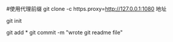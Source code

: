 #使用代理前缀
git clone -c https.proxy=http://127.0.0.1:1080 地址

git init

git add *
git commit -m "wrote git readme file"
